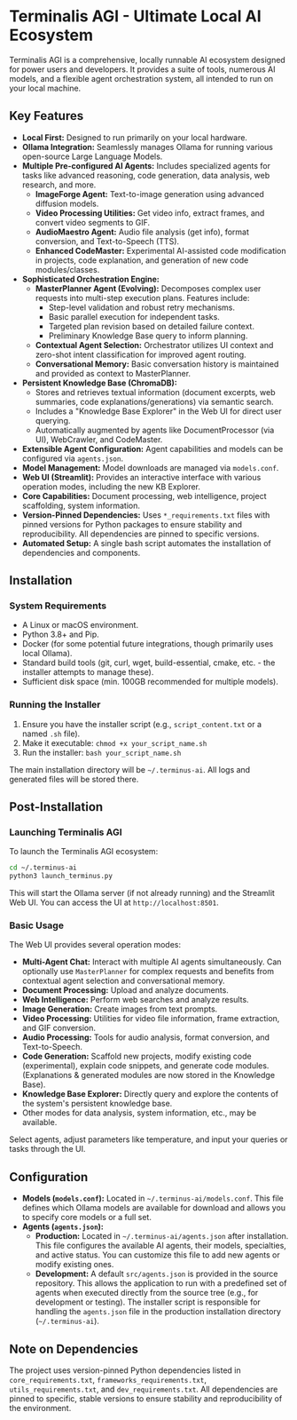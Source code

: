 # Terminalis AGI - Ultimate Local AI Ecosystem

Terminalis AGI is a comprehensive, locally runnable AI ecosystem designed for power users and developers. It provides a suite of tools, numerous AI models, and a flexible agent orchestration system, all intended to run on your local machine.

## Key Features
*   **Local First:** Designed to run primarily on your local hardware.
*   **Ollama Integration:** Seamlessly manages Ollama for running various open-source Large Language Models.
*   **Multiple Pre-configured AI Agents:** Includes specialized agents for tasks like advanced reasoning, code generation, data analysis, web research, and more.
    *   **ImageForge Agent:** Text-to-image generation using advanced diffusion models.
    *   **Video Processing Utilities:** Get video info, extract frames, and convert video segments to GIF.
    *   **AudioMaestro Agent:** Audio file analysis (get info), format conversion, and Text-to-Speech (TTS).
    *   **Enhanced CodeMaster:** Experimental AI-assisted code modification in projects, code explanation, and generation of new code modules/classes.
*   **Sophisticated Orchestration Engine:**
    *   **MasterPlanner Agent (Evolving):** Decomposes complex user requests into multi-step execution plans. Features include:
        *   Step-level validation and robust retry mechanisms.
        *   Basic parallel execution for independent tasks.
        *   Targeted plan revision based on detailed failure context.
        *   Preliminary Knowledge Base query to inform planning.
    *   **Contextual Agent Selection:** Orchestrator utilizes UI context and zero-shot intent classification for improved agent routing.
    *   **Conversational Memory:** Basic conversation history is maintained and provided as context to MasterPlanner.
*   **Persistent Knowledge Base (ChromaDB):**
    *   Stores and retrieves textual information (document excerpts, web summaries, code explanations/generations) via semantic search.
    *   Includes a "Knowledge Base Explorer" in the Web UI for direct user querying.
    *   Automatically augmented by agents like DocumentProcessor (via UI), WebCrawler, and CodeMaster.
*   **Extensible Agent Configuration:** Agent capabilities and models can be configured via `agents.json`.
*   **Model Management:** Model downloads are managed via `models.conf`.
*   **Web UI (Streamlit):** Provides an interactive interface with various operation modes, including the new KB Explorer.
*   **Core Capabilities:** Document processing, web intelligence, project scaffolding, system information.
*   **Version-Pinned Dependencies:** Uses `*_requirements.txt` files with pinned versions for Python packages to ensure stability and reproducibility. All dependencies are pinned to specific versions.
*   **Automated Setup:** A single bash script automates the installation of dependencies and components.

## Installation

### System Requirements
*   A Linux or macOS environment.
*   Python 3.8+ and Pip.
*   Docker (for some potential future integrations, though primarily uses local Ollama).
*   Standard build tools (git, curl, wget, build-essential, cmake, etc. - the installer attempts to manage these).
*   Sufficient disk space (min. 100GB recommended for multiple models).

### Running the Installer
1.  Ensure you have the installer script (e.g., `script_content.txt` or a named `.sh` file).
2.  Make it executable: `chmod +x your_script_name.sh`
3.  Run the installer: `bash your_script_name.sh`

The main installation directory will be `~/.terminus-ai`. All logs and generated files will be stored there.

## Post-Installation

### Launching Terminalis AGI
To launch the Terminalis AGI ecosystem:
```bash
cd ~/.terminus-ai
python3 launch_terminus.py
```
This will start the Ollama server (if not already running) and the Streamlit Web UI. You can access the UI at `http://localhost:8501`.

### Basic Usage
The Web UI provides several operation modes:
*   **Multi-Agent Chat:** Interact with multiple AI agents simultaneously. Can optionally use `MasterPlanner` for complex requests and benefits from contextual agent selection and conversational memory.
*   **Document Processing:** Upload and analyze documents.
*   **Web Intelligence:** Perform web searches and analyze results.
*   **Image Generation:** Create images from text prompts.
*   **Video Processing:** Utilities for video file information, frame extraction, and GIF conversion.
*   **Audio Processing:** Tools for audio analysis, format conversion, and Text-to-Speech.
*   **Code Generation:** Scaffold new projects, modify existing code (experimental), explain code snippets, and generate code modules. (Explanations & generated modules are now stored in the Knowledge Base).
*   **Knowledge Base Explorer:** Directly query and explore the contents of the system's persistent knowledge base.
*   Other modes for data analysis, system information, etc., may be available.

Select agents, adjust parameters like temperature, and input your queries or tasks through the UI.

## Configuration

*   **Models (`models.conf`):** Located in `~/.terminus-ai/models.conf`. This file defines which Ollama models are available for download and allows you to specify core models or a full set.
*   **Agents (`agents.json`):**
    *   **Production:** Located in `~/.terminus-ai/agents.json` after installation. This file configures the available AI agents, their models, specialties, and active status. You can customize this file to add new agents or modify existing ones.
    *   **Development:** A default `src/agents.json` is provided in the source repository. This allows the application to run with a predefined set of agents when executed directly from the source tree (e.g., for development or testing). The installer script is responsible for handling the `agents.json` file in the production installation directory (`~/.terminus-ai`).

## Note on Dependencies
The project uses version-pinned Python dependencies listed in `core_requirements.txt`, `frameworks_requirements.txt`, `utils_requirements.txt`, and `dev_requirements.txt`. All dependencies are pinned to specific, stable versions to ensure stability and reproducibility of the environment.
